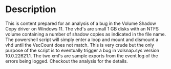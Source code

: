 # Description

This is content prepared for an analysis of a bug in the Volume Shadow Copy driver on Windows 11. The vhd's are small 1 GB disks with an NTFS volume containing a number of shadow copies as indicated in the file name. The powershell script will simply enter a loop and mount and dismount a vhd until the VscCount does not match. This is very crude but the only purpose of the script is to eventually trigger a bug in volsnap.sys version 10.0.22621.1. The two xml's are sample exports from the event log of the errors being logged. Checkout the analysis for the details.